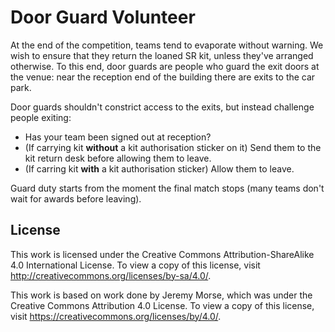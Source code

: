 # Door Guard Volunteer

At the end of the competition, teams tend to evaporate without warning. We wish
to ensure that they return the loaned SR kit, unless they've arranged otherwise.
To this end, door guards are people who guard the exit doors at the venue:
near the reception end of the building there are exits to the car park.

Door guards shouldn't constrict access to the exits, but instead challenge
people exiting:

 * Has your team been signed out at reception?
 * (If carrying kit **without** a kit authorisation sticker on it) Send them to the kit return desk before allowing them to leave.
 * (If carring kit **with** a kit authorisation sticker) Allow them to leave.

Guard duty starts from the moment the final match stops (many teams don't wait
for awards before leaving).
## License

This work is licensed under the Creative Commons
Attribution-ShareAlike 4.0 International License. To view a copy of
this license, visit http://creativecommons.org/licenses/by-sa/4.0/.

This work is based on work done by Jeremy Morse, which was under the
Creative Commons Attribution 4.0 License.  To view a copy of this
license, visit https://creativecommons.org/licenses/by/4.0/.
